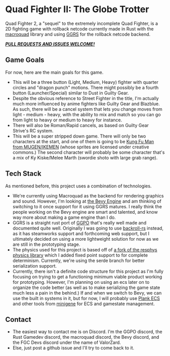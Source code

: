 # Quad Fighter II: The Globe Trotter

Quad Fighter 2, a "sequel" to the extremely incomplete Quad Fighter, is a 2D fighting game with rollback netcode currently made in Rust with the [macroquad](https://github.com/not-fl3/macroquad) library and using [GGRS](https://github.com/gschup/ggrs) for the rollback netcode backend.

***<u>PULL REQUESTS AND ISSUES WELCOME!</u>***

## Game Goals

For now, here are the main goals for this game. 

- This will be a three button (Light, Medium, Heavy) fighter with quarter circles and "dragon punch" motions. There might possibly be a fourth button (Launcher/Special) similar to Dust in Guilty Gear.
- Despite the obvious reference to Street Fighter in the title, I'm actually much more influenced by anime fighters like Guilty Gear and Blazblue. As such, there will be a cancel system that lets you change moves from light - medium - heavy, with the ability to mix and match so you can go from light to heavy or medium to heavy for instance.
- There will also be Roman/Rapid cancels, as based on Guilty Gear Strive's RC system.
- This will be a super stripped down game. There will only be two characters at the start, and one of them is going to be [Kung Fu Man from MUGEN/IKEMEN](https://github.com/ikemen-engine/Ikemen_GO-Elecbyte-Screenpack) (whose sprites are licensed under creative commons.) The second character will probably be some character that's a mix of Ky Kiske/Melee Marth (swordie shoto with large grab range).

## Tech Stack

As mentioned before, this project uses a combination of technologies.

- We're currently using Macroquad as the backend for rendering graphics and sound. However, I'm looking at [the Bevy Engine](https://github.com/bevyengine/bevy/) and am thinking of switching to it once support for it using GGRS matures. I really think the people working on the Bevy engine are smart and talented, and know way more about making a game engine than I do.
- GGRS is a straight rust port of [GGPO](https://github.com/pond3r/ggpo/) that's really well made and documented quite well. Originally I was going to use [backroll-rs](https://github.com/HouraiTeahouse/backroll-rs) instead, as it has steamworks support and forthcoming web support, but I ultimately decided on using a more lightweight solution for now as we are still in the prototyping stage.
- The physics used for this project is based off of [a fork of the resphys physics library](https://github.com/ValorZard/Resphys-Fixed) which I added fixed point support to for complete determinism. Currently, we're using the serde branch for better serialization support.
- Currently, there isn't a definite code structure for this project as I'm fully focusing on trying to get a functioning minimum viable product working for prototyping. However, I'm planning on using an ecs later on to organize the code better (as well as to make serializing the game state much less a pain in the behind.) If and when we switch to Bevy, we can use the built in systems in it, but for now, I will probably use [Plank ECS](https://github.com/jojolepro/planck_ecs) and other tools from [minigene](https://github.com/jojolepro/minigene) for ECS and gamestate management.

## Contact

- The easiest way to contact me is on Discord. I'm the GGPO discord, the Rust Gamedev discord, the macroquad discord, the Bevy discord, and the FGC Devs discord under the name of ValorZard.
- Else, just post a github issue and I'll try to come back to it.

